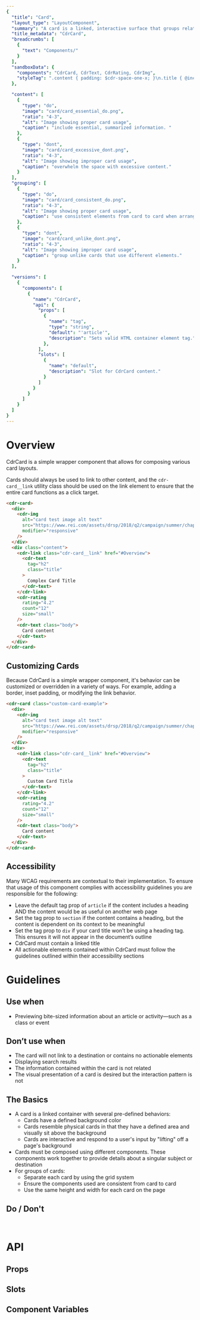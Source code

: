 ```yaml
---
{
  "title": "Card",
  "layout_type": "LayoutComponent",
  "summary": "A card is a linked, interactive surface that groups related information and/or actions associated with a singular subject or destination.",
  "title_metadata": "CdrCard",
  "breadcrumbs": [
    {
      "text": "Components/"
    }
  ],
  "sandboxData": {
    "components": "CdrCard, CdrText, CdrRating, CdrImg",
    "styleTag": ".content { padding: $cdr-space-one-x; }\n.title { @include cdr-text-heading-serif-500; }\n.body { @include cdr-text-body-300; }"
  },

  "content": [
    {
      "type": "do",
      "image": "card/card_essential_do.png",
      "ratio": "4-3",
      "alt": "Image showing proper card usage",
      "caption": "include essential, summarized information. "
    },
    {
      "type": "dont",
      "image": "card/card_excessive_dont.png",
      "ratio": "4-3",
      "alt": "Image showing improper card usage",
      "caption": "overwhelm the space with excessive content."
    }
  ],
  "grouping": [
    {
      "type": "do",
      "image": "card/card_consistent_do.png",
      "ratio": "4-3",
      "alt": "Image showing proper card usage",
      "caption": "use consistent elements from card to card when arranged in groups."
    },
    {
      "type": "dont",
      "image": "card/card_unlike_dont.png",
      "ratio": "4-3",
      "alt": "Image showing improper card usage",
      "caption": "group unlike cards that use different elements."
    }
  ],

  "versions": [
    {
      "components": [
        {
          "name": "CdrCard",
          "api": {
            "props": [
              {
                "name": "tag",
                "type": "string",
                "default": "'article'",
                "description": "Sets valid HTML container element tag."
              },
            ],
            "slots": [
              {
                "name": "default",
                "description": "Slot for CdrCard content."
              }
            ]
          }
        }
      ]
    }
  ]
}
---
```


<cdr-doc-table-of-contents-shell >

# Overview

CdrCard is a simple wrapper component that allows for composing various card layouts.

Cards should always be used to link to other content, and the `cdr-card__link` utility class should be used on the link element to ensure that the entire card functions as a click target.

<cdr-doc-example-code-pair repository-href="/src/components/card"
:sandbox-data="$page.frontmatter.sandboxData" >

```html
<cdr-card>
  <div>
    <cdr-img
      alt="card test image alt text"
      src="https://www.rei.com/assets/drsp/2018/q2/campaign/summer/chapter-4/rei-backpacking-bundle/live.jpg"
      modifier="responsive"
    />
  </div>
  <div class="content">
    <cdr-link class="cdr-card__link" href="#Overview">
      <cdr-text
        tag="h2"
        class="title"
      >
        Complex Card Title
      </cdr-text>
    </cdr-link>
    <cdr-rating
      rating="4.2"
      count="12"
      size="small"
    />
    <cdr-text class="body">
      Card content
    </cdr-text>
  </div>
</cdr-card>
```
</cdr-doc-example-code-pair>

## Customizing Cards

Because CdrCard is a simple wrapper component, it's behavior can be customized or overridden in a variety of ways. For example, adding a border, inset padding, or modifying the link behavior.

<cdr-doc-example-code-pair repository-href="/src/components/card"
:sandbox-data="Object.assign({}, $page.frontmatter.sandboxData, {styleTag: '.custom-card-example {border: 1px solid $cdr-color-border-primary; padding: $cdr-space-inset-one-x;} .custom-card-example .cdr-card__link {&:hover {color: $cdr-color-text-sale !important;}}'})" >

```html
<cdr-card class="custom-card-example">
  <div>
    <cdr-img
      alt="card test image alt text"
      src="https://www.rei.com/assets/drsp/2018/q2/campaign/summer/chapter-4/rei-backpacking-bundle/live.jpg"
      modifier="responsive"
    />
  </div>
  <div>
    <cdr-link class="cdr-card__link" href="#Overview">
      <cdr-text
        tag="h2"
        class="title"
      >
        Custom Card Title
      </cdr-text>
    </cdr-link>
    <cdr-rating
      rating="4.2"
      count="12"
      size="small"
    />
    <cdr-text class="body">
      Card content
    </cdr-text>
  </div>
</cdr-card>
```
</cdr-doc-example-code-pair>

## Accessibility

Many WCAG requirements are contextual to their implementation. To ensure that usage of this component complies with accessibility guidelines you are responsible for the following:

- Leave the default tag prop of `article` if the content includes a heading AND the content would be as useful on another web page
- Set the tag prop to `section` if the content contains a heading, but the content is dependent on its context to be meaningful
- Set the tag prop to `div` if your card title won’t be using a heading tag. This ensures it will not appear in the document’s outline
- CdrCard must contain a linked title
- All actionable elements contained within CdrCard must follow the guidelines outlined within their accessibility sections

# Guidelines

## Use when
- Previewing bite-sized information about an article or activity—such as a class or event

## Don’t use when
- The card will not link to a destination or contains no actionable elements
- Displaying search results
- The information contained within the card is not related
- The visual presentation of a card is desired but the interaction pattern is not

## The Basics
- A card is a linked container with several pre-defined behaviors:
    - Cards have a defined background color
    - Cards resemble physical cards in that they have a defined area and visually sit above the background
    - Cards are interactive and respond to a user's input by "lifting" off a page's background
- Cards must be composed using different components. These components work together to provide details about a singular subject or destination
- For groups of cards:
    - Separate each card by using the grid system
    - Ensure the components used are consistent from card to card
    - Use the same height and width for each card on the page

## Do / Don't

<do-dont :examples="$page.frontmatter.content" />

<br />

<do-dont :examples="$page.frontmatter.grouping" />

# API

## Props

<cdr-doc-api type="prop" :api-data="$page.frontmatter.versions[0].components[0].api.props" />

## Slots

<cdr-doc-api type="slot" :api-data="$page.frontmatter.versions[0].components[0].api.slots" />

## Component Variables

<cdr-doc-comp-vars name="CdrCard"/>

</cdr-doc-table-of-contents-shell>
